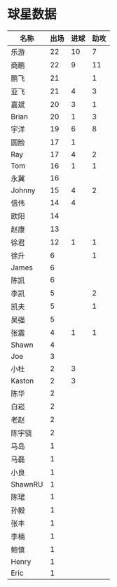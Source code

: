 # 球星数据

| 名称      | 出场 | 进球 | 助攻 |
| ------- | -- | -- | -- |
| 乐游      | 22 | 10 | 7  |
| 商鹏      | 22 | 9  | 11 |
| 鹏飞      | 21 |    | 1  |
| 亚飞      | 21 | 4  | 3  |
| 嘉斌      | 20 | 3  | 1  |
| Brian   | 20 | 1  | 3  |
| 宇洋      | 19 | 6  | 8  |
| 圆脸      | 17 | 1  |    |
| Ray     | 17 | 4  | 2  |
| Tom     | 16 | 1  | 1  |
| 永冀      | 16 |    |    |
| Johnny  | 15 | 4  | 2  |
| 信伟      | 14 | 4  |    |
| 欧阳      | 14 |    |    |
| 赵康      | 13 |    |    |
| 徐君      | 12 | 1  | 1  |
| 徐升      | 6  |    | 1  |
| James   | 6  |    |    |
| 陈凯      | 6  |    |    |
| 李凯      | 5  |    | 2  |
| 凯夫      | 5  |    | 1  |
| 吴强      | 5  |    |    |
| 张震      | 4  | 1  | 1  |
| Shawn   | 4  |    |    |
| Joe     | 3  |    |    |
| 小杜      | 2  | 3  |    |
| Kaston  | 2  | 3  |    |
| 陈华      | 2  |    |    |
| 白崧      | 2  |    |    |
| 老赵      | 2  |    |    |
| 陈宇骁     | 2  |    |    |
| 马岛      | 1  |    |    |
| 马磊      | 1  |    |    |
| 小良      | 1  |    |    |
| ShawnRU | 1  |    |    |
| 陈珺      | 1  |    |    |
| 孙毅      | 1  |    |    |
| 张丰      | 1  |    |    |
| 李楠      | 1  |    |    |
| 鲍慎      | 1  |    |    |
| Henry   | 1  |    |    |
| Eric    | 1  |    |    |
